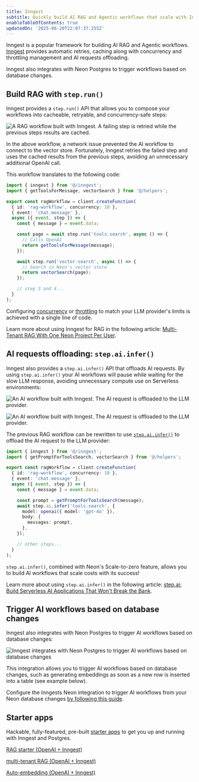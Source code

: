 ```yaml
---
title: Inngest
subtitle: Quickly build AI RAG and Agentic workflows that scale with Inngest and Neon
enableTableOfContents: true
updatedOn: '2025-06-20T22:07:37.255Z'
---
```


Inngest is a popular framework for building AI RAG and Agentic workflows. [Inngest](https://www.inngest.com/?utm_source=neon&utm_medium=inngest-ai-integration) provides automatic retries, caching along with concurrency and throttling management and AI requests offloading.

Inngest also integrates with Neon Postgres to trigger workflows based on database changes.

## Build RAG with `step.run()`

Inngest provides a `step.run()` API that allows you to compose your workflows into cacheable, retryable, and concurrency-safe steps:

![A RAG workflow built with Inngest. A failing step is retried while the previous steps results are cached.](/docs/guides/inngest-rag-workflow.png)

In the above workflow, a network issue prevented the AI workflow to connect to the vector store. Fortunately, Inngest retries the failed step and uses the cached results from the previous steps, avoiding an unnecessary additional OpenAI call.

This workflow translates to the following code:

```typescript
import { inngest } from '@/inngest';
import { getToolsForMessage, vectorSearch } from '@/helpers';

export const ragWorkflow = client.createFunction(
  { id: 'rag-workflow', concurrency: 10 },
  { event: 'chat.message' },
  async ({ event, step }) => {
    const { message } = event.data;

    const page = await step.run('tools.search', async () => {
      // Calls OpenAI
      return getToolsForMessage(message);
    });

    await step.run('vector-search', async () => {
      // Search in Neon's vector store
      return vectorSearch(page);
    });

    // step 3 and 4...
  }
);
```

Configuring [concurrency](https://www.inngest.com/docs/guides/concurrency?utm_source=neon&utm_medium=inngest-ai-integration) or [throttling](https://www.inngest.com/docs/guides/throttling?utm_source=neon&utm_medium=inngest-ai-integration) to match your LLM provider's limits is achieved with a single line of code.

Learn more about using Inngest for RAG in the following article: [Multi-Tenant RAG With One Neon Project Per User](/blog/multi-tenant-rag).

## AI requests offloading: `step.ai.infer()`

Inngest also provides a `step.ai.infer()` API that offloads AI requests.
By using `step.ai.infer()` your AI workflows will pause while waiting for the slow LLM response, avoiding unnecessary compute use on Serverless environments:

![An AI workflow built with Inngest. The AI request is offloaded to the LLM provider.](/docs/guides/inngest-with-step-ai-infer.png)

![An AI workflow built with Inngest. The AI request is offloaded to the LLM provider.](/docs/guides/inngest-without-step-ai-infer.png)

The previous RAG workflow can be rewritten to use [`step.ai.infer()`](https://www.inngest.com/docs/features/inngest-functions/steps-workflows/step-ai-orchestration?utm_source=neon&utm_medium=inngest-ai-integration#step-ai-infer) to offload the AI request to the LLM provider:

```typescript
import { inngest } from '@/inngest';
import { getPromptForToolsSearch, vectorSearch } from '@/helpers';

export const ragWorkflow = client.createFunction(
  { id: 'rag-workflow', concurrency: 10 },
  { event: 'chat.message' },
  async ({ event, step }) => {
    const { message } = event.data;

    const prompt = getPromptForToolsSearch(message);
    await step.ai.infer('tools.search', {
      model: openai({ model: 'gpt-4o' }),
      body: {
        messages: prompt,
      },
    });

    // other steps...
  }
);
```

`step.ai.infer()`, combined with Neon's Scale-to-zero feature, allows you to build AI workflows that scale costs with its success!

Learn more about using `step.ai.infer()` in the following article: [step.ai: Build Serverless AI Applications That Won't Break the Bank](https://www.inngest.com/blog/step-ai-for-serverless-ai-applications?utm_source=neon&utm_medium=inngest-ai-integration).

## Trigger AI workflows based on database changes

Inngest also integrates with Neon Postgres to trigger AI workflows based on database changes:

![Inngest integrates with Neon Postgres to trigger AI workflows based on database changes](/docs/guides/inngest.jpg)

This integration allows you to trigger AI workflows based on database changes, such as generating embeddings as soon as a new row is inserted into a table (see example below).

Configure the Inngests Neon integration to trigger AI workflows from your Neon database changes [by following this guide](/docs/guides/trigger-serverless-functions).

## Starter apps

Hackable, fully-featured, pre-built [starter apps](https://github.com/neondatabase/examples/tree/main/ai/inngest) to get you up and running with Inngest and Postgres.

<DetailIconCards>

<a href="https://github.com/neondatabase/examples/tree/main/ai/inngest/rag-starter-nextjs" description="A Next.js RAG starter app built with OpenAI and Inngest" icon="github">RAG starter (OpenAI + Inngest)</a>

<a href="https://github.com/inngest/multi-tenant-rag-example" description="A Next.js contacts importer multi-tenant RAG built with OpenAI and Inngest" icon="github">multi-tenant RAG (OpenAI + Inngest)</a>

<a href="https://github.com/neondatabase/examples/tree/main/ai/inngest/auto-embeddings-nextjs" description="A Next.js app example of auto-embedding with Inngest" icon="github">Auto-embedding (OpenAI + Inngest)</a>

</DetailIconCards>